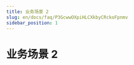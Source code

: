 ```yaml
---
title: 业务场景 2
slug: en/docs/faq/P3GcwwOXpiHLCXkbyCRckoFpnmv
sidebar_position: 1
---
```



# 业务场景 2

